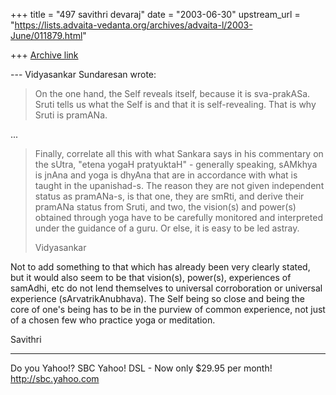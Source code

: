 +++
title = "497 savithri devaraj"
date = "2003-06-30"
upstream_url = "https://lists.advaita-vedanta.org/archives/advaita-l/2003-June/011879.html"

+++
[Archive link](https://lists.advaita-vedanta.org/archives/advaita-l/2003-June/011879.html)


--- Vidyasankar Sundaresan <svidyasankar at hotmail.com>
wrote:

> On the one hand, the Self reveals itself, because it
> is sva-prakASa. Sruti 
> tells us what the Self is and that it is
> self-revealing. That is why Sruti 
> is pramANa.
>

...

> Finally, correlate all this with what Sankara says
> in his commentary on the 
> sUtra, "etena yogaH pratyuktaH" - generally
> speaking, sAMkhya is jnAna and 
> yoga is dhyAna that are in accordance with what is
> taught in the 
> upanishad-s. The reason they are not given
> independent status as pramANa-s, 
> is that one, they are smRti, and derive their
> pramANa status from Sruti, and 
> two, the vision(s) and power(s) obtained through
> yoga have to be carefully 
> monitored and interpreted under the guidance of a
> guru. Or else, it is easy 
> to be led astray.
> 
> Vidyasankar
> 

Not to add something to that which has already been
very clearly stated, but it would also seem to be that
vision(s), power(s), experiences of samAdhi, etc do
not lend themselves to universal corroboration or
universal experience (sArvatrikAnubhava). The Self
being so close and being the core of one's being has
to be in the purview of common experience, not just of
a chosen few who practice yoga or meditation.

Savithri

__________________________________
Do you Yahoo!?
SBC Yahoo! DSL - Now only $29.95 per month!
http://sbc.yahoo.com


